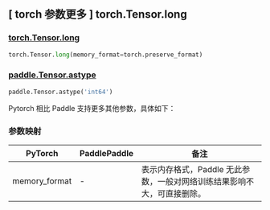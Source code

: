 ## [ torch 参数更多 ] torch.Tensor.long

### [torch.Tensor.long](https://pytorch.org/docs/stable/generated/torch.Tensor.long.html#torch.Tensor.long)

```python
torch.Tensor.long(memory_format=torch.preserve_format)
```

### [paddle.Tensor.astype](https://www.paddlepaddle.org.cn/documentation/docs/zh/api/paddle/Tensor_cn.html#astype-dtype)

```python
paddle.Tensor.astype('int64')
```

Pytorch 相比 Paddle 支持更多其他参数，具体如下：

### 参数映射

| PyTorch       | PaddlePaddle | 备注                                                                    |
| ------------- | ------------ | ----------------------------------------------------------------------- |
| memory_format | - |表示内存格式，Paddle 无此参数，一般对网络训练结果影响不大，可直接删除。 |
